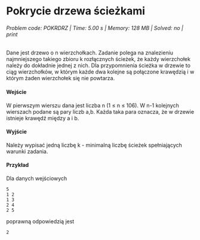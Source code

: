 # Pokrycie drzewa ścieżkami
###### Problem code: POKRDRZ \| Time: 5.00 s \| Memory: 128 MB \| Solved: no \| print

Dane jest drzewo o n wierzchołkach. Zadanie polega na znalezieniu najmniejszego takiego zbioru k rozłącznych ścieżek, że każdy wierzchołek należy do dokładnie jednej z nich. Dla przypomnienia ścieżka w drzewie to ciąg wierzchołków, w którym każde dwa kolejne są połączone krawędzią i w którym żaden wierzchołek się nie powtarza.

#### Wejście
W pierwszym wierszu dana jest liczba n (1 ≤ n ≤ 106). W n-1 kolejnych wierszach podane są pary liczb a,b. Każda taka para oznacza, że w drzewie istnieje krawędź między a i b.

#### Wyjście
Należy wypisać jedną liczbę k - minimalną liczbę ścieżek spełniających warunki zadania.

#### Przykład
Dla danych wejściowych

```
5
1 2
1 3
2 4
2 5
```
poprawną odpowiedzią jest
```
2
```
